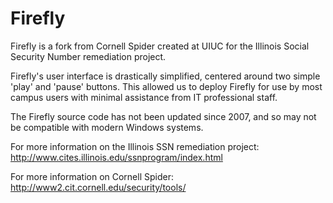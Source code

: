 Firefly
=======

Firefly is a fork from  Cornell Spider created at UIUC for the Illinois Social Security Number remediation project.

Firefly's user interface is drastically simplified, centered around two simple 'play' and 'pause' buttons. This allowed us to deploy Firefly for use by most campus users with minimal assistance from IT professional staff.

The Firefly source code has not been updated since 2007, and so may not be compatible with modern Windows systems.

For more information on the Illinois SSN remediation project:
http://www.cites.illinois.edu/ssnprogram/index.html

For more information on Cornell Spider:
http://www2.cit.cornell.edu/security/tools/
